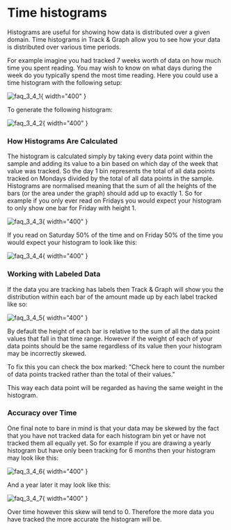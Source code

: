 # Time histograms

Histograms are useful for showing how data is distributed over a given domain. Time histograms in Track & Graph allow you to see how your data is distributed over various time periods.

For example imagine you had tracked 7 weeks worth of data on how much time you spent reading. You may wish to know on what days during the week do you typically spend the most time reading. Here you could use a time histogram with the following setup:

![faq_3_4_1](images/faq_3_4_1.jpg){ width="400" }

To generate the following histogram:

![faq_3_4_2](images/faq_3_4_2.jpg){ width="400" }

### How Histograms Are Calculated

The histogram is calculated simply by taking every data point within the sample and adding its value to a bin based on which day of the week that value was tracked. So the day 1 bin represents the total of all data points tracked on Mondays divided by the total of all data points in the sample. Histograms are normalised meaning that the sum of all the heights of the bars (or the area under the graph) should add up to exactly 1. So for example if you only ever read on Fridays you would expect your histogram to only show one bar for Friday with height 1.

![faq_3_4_3](images/faq_3_4_3.jpg){ width="400" }

If you read on Saturday 50% of the time and on Friday 50% of the time you would expect your histogram to look like this:

![faq_3_4_4](images/faq_3_4_4.jpg){ width="400" }

### Working with Labeled Data

If the data you are tracking has labels then Track & Graph will show you the distribution within each bar of the amount made up by each label tracked like so:

![faq_3_4_5](images/faq_3_4_5.jpg){ width="400" }

By default the height of each bar is relative to the sum of all the data point values that fall in that time range. However if the weight of each of your data points should be the same regardless of its value then your histogram may be incorrectly skewed.

To fix this you can check the box marked: "Check here to count the number of data points tracked rather than the total of their values."

This way each data point will be regarded as having the same weight in the histogram.

### Accuracy over Time

One final note to bare in mind is that your data may be skewed by the fact that you have not tracked data for each histogram bin yet or have not tracked them all equally yet. So for example if you are drawing a yearly histogram but have only been tracking for 6 months then your histogram may look like this:

![faq_3_4_6](images/faq_3_4_6.jpg){ width="400" }

And a year later it may look like this:

![faq_3_4_7](images/faq_3_4_7.jpg){ width="400" }

Over time however this skew will tend to 0. Therefore the more data you have tracked the more accurate the histogram will be.
